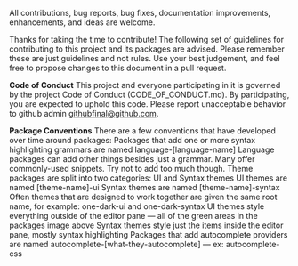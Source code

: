 All contributions, bug reports, bug fixes, documentation improvements, enhancements, and ideas are welcome.

Thanks for taking the time to contribute!
The following set of guidelines for contributing to this project and its packages are advised. Please remember these are just guidelines and not rules. Use your best judgement, and feel free to propose changes to this document in a pull request.

**Code of Conduct**
This project and everyone participating in it is governed by the project Code of Conduct (CODE_OF_CONDUCT.md). By participating, you are expected to uphold this code. Please report unacceptable behavior to github admin githubfinal@github.com.

**Package Conventions**
There are a few conventions that have developed over time around packages:
  Packages that add one or more syntax highlighting grammars are named language-[language-name]
  Language packages can add other things besides just a grammar. Many offer commonly-used snippets. Try not to add too much though.
  Theme packages are split into two categories: UI and Syntax themes
  UI themes are named [theme-name]-ui
  Syntax themes are named [theme-name]-syntax
  Often themes that are designed to work together are given the same root name, for example: one-dark-ui and one-dark-syntax
  UI themes style everything outside of the editor pane — all of the green areas in the packages image above
  Syntax themes style just the items inside the editor pane, mostly syntax highlighting
  Packages that add autocomplete providers are named autocomplete-[what-they-autocomplete] — ex: autocomplete-css
